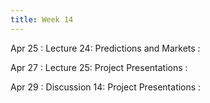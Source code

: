 ```yaml
---
title: Week 14
---
```


Apr 25
: Lecture 24: Predictions and Markets
    :   

Apr 27
: Lecture 25: Project Presentations
    :   

Apr 29
: Discussion 14: Project Presentations
    :
